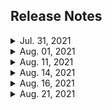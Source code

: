 ## Release Notes

<details close>
  <summary>Jul. 31, 2021</summary>
    <ol>
      <li>사이트 개편</li>
      <li>모든 게시물 이동</li>
    </ol>
</details>

<details close>
  <summary>Aug. 01, 2021</summary>
    <ol>
      <li>스크롤바 디자인 변경</li>
    </ol>
</details>

<details close>
  <summary>Aug. 11, 2021</summary>
    <ol>
      <li>Sitemap 적용</li>
    </ol>
</details>

<details close>
  <summary>Aug. 14, 2021</summary>
    <ol>
      <li>사이트 메인 이미지 변경</li>
      <li>포스트 별 영상 오류 수정</li>
    </ol>
</details>

<details close>
  <summary>Aug. 16, 2021</summary>
    <ol>
      <li>카테고리 페이지 수정</li>
      <li>index 페이지 디자인</li>
    </ol>
</details>

<details close>
  <summary>Aug. 21, 2021</summary>
    <ol>
      <li>Contact탭 Comming Soon
      <ul>
        <li>기능에 수정사항이 발견되어 잠시 쉬어갑니다.
        <li>추후 다시 오픈하겠습니다.
      </ul>
      <li>우클릭 방지</li>
    </ol>
</details>
